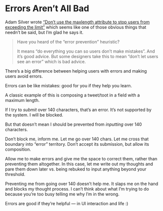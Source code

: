 # Errors Aren’t All Bad

Adam Silver wrote [“Don’t use the maxlength attribute to stop users from exceeding the limit”](https://adamsilver.io/blog/dont-use-the-maxlength-attribute-to-stop-users-from-exceeding-the-limit/) which seems like one of those obvious things that needn’t be said, but I’m glad he says it.

> Have you heard of the “error prevention” heuristic?
> 
> It means “do everything you can so users don’t make mistakes”. And it’s good advice. But some designers take this to mean “don’t let users see an error” which is bad advice.

There’s a big difference between helping users with errors and making users avoid errors.

Errors can be like mistakes: good for you if they help you learn.

A classic example of this is composing a tweet/toot in a field with a maximum length.

If I try to _submit_ over 140 characters, that’s an error. It’s not supported by the system. I will be blocked.

But that doesn’t mean I should be prevented from _inputting_ over 140 characters. 

Don’t block me, inform me. Let me go over 140 chars. Let me cross that boundary into “error” territory. Don’t accept its submission, but allow its composition.

Allow me to make errors and give me the space to correct them, rather than preventing them altogether. In this case, let me write out my thoughts and pare them down later vs. being rebuked to input anything beyond your threshold.

Preventing me from going over 140 doesn’t help me. It slaps me on the hand and blocks my thought process. I can’t think about what I’m trying to do because you’re too busy telling me  why I’m in the wrong.

Errors are good if they’re helpful — in UI interaction and life :)